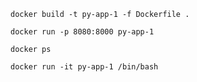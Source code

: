 ```
docker build -t py-app-1 -f Dockerfile .
```

```
docker run -p 8080:8000 py-app-1
```

```
docker ps
``` 

```
docker run -it py-app-1 /bin/bash
```